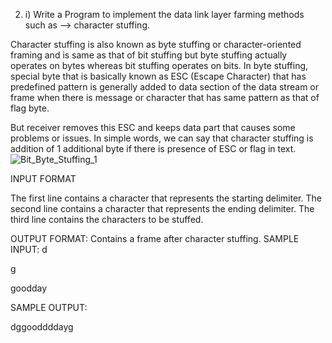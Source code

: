 2. i) Write a Program to implement the data link layer farming methods such as --> character stuffing.

Character stuffing is also known as byte stuffing or character-oriented framing and is same as that of bit stuffing but byte stuffing actually operates on bytes whereas bit stuffing operates on bits. In byte stuffing, special byte that is basically known as ESC (Escape Character) that has predefined pattern is generally added to data section of the data stream or frame when there is message or character that has same pattern as that of flag byte.

But receiver removes this ESC and keeps data part that causes some problems or issues. In simple words, we can say that character stuffing is addition of 1 additional byte if there is presence of ESC or flag in text.
![Bit_Byte_Stuffing_1](https://user-images.githubusercontent.com/83952736/185725016-1701152f-c03f-4a1d-a14d-b16ea587ea56.jpg)

INPUT FORMAT

The first line contains a character that represents the starting delimiter.
The second line contains a character that represents the ending delimiter.
The third line contains the characters to be stuffed.   

OUTPUT FORMAT:
Contains a frame after character stuffing.
SAMPLE INPUT:
d

g

goodday



SAMPLE OUTPUT: 

dggooddddayg
